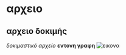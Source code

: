 # αρχειο 
## αρχειο δοκιμής 
*δοκιμαστικό αρχείο*
**εντονη γραφη**
![εικονα](https://el.wikipedia.org/wiki/%CE%A3%CE%B7%CE%BC%CE%B1%CE%AF%CE%B1_%CF%84%CE%B7%CF%82_%CE%A0%CE%B1%CE%BB%CE%B1%CE%B9%CF%83%CF%84%CE%AF%CE%BD%CE%B7%CF%82#:~:text=5%20%CE%95%CE%BE%CF%89%CF%84%CE%B5%CF%81%CE%B9%CE%BA%CE%BF%CE%AF%20%CF%83%CF%8D%CE%BD%CE%B4%CE%B5%CF%83%CE%BC%CE%BF%CE%B9-,%CE%A0%CE%B5%CF%81%CE%B9%CE%B3%CF%81%CE%B1%CF%86%CE%AE,%CF%84%CE%BF%20%CE%BF%CF%80%CE%BF%CE%AF%CE%BF%20%CE%BA%CF%85%CE%BC%CE%B1%CF%84%CE%AF%CE%B6%CE%B5%CE%B9%20%CE%B7%20%CF%83%CE%B7%CE%BC%CE%B1%CE%AF%CE%B1.)
